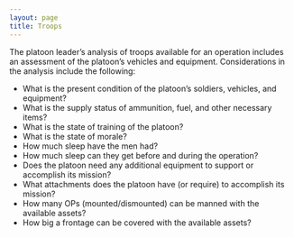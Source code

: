 ```yaml
---
layout: page
title: Troops
---
```


The platoon leader’s analysis of troops available for an operation includes an assessment of the platoon’s vehicles and equipment. Considerations in the analysis include the following:

+ What is the present condition of the platoon’s soldiers, vehicles, and equipment?
+ What is the supply status of ammunition, fuel, and other necessary items?
+ What is the state of training of the platoon?
+ What is the state of morale?
+ How much sleep have the men had?
+ How much sleep can they get before and during the operation?
+ Does the platoon need any additional equipment to support or accomplish its mission?
+ What attachments does the platoon have (or require) to accomplish its mission?
+ How many OPs (mounted/dismounted) can be manned with the available assets?
+ How big a frontage can be covered with the available assets?
